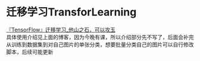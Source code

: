 迁移学习TransforLearning
======================
[『TensorFlow』迁移学习_他山之石，可以攻玉](http://www.cnblogs.com/hellcat/p/6909269.html "我的博客")<br>
具体使用介绍见上面的博客，因为今晚有课，所以介绍部分先不写了，后面会补完
从训练到数据集到对自己图片的单张分类，想要批量分类自己的图片可以自行修改脚本，后续可能更新
